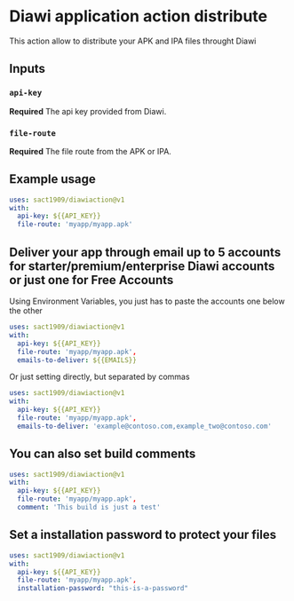 # Diawi application action distribute

This action allow to distribute your APK and IPA files throught Diawi

## Inputs

### `api-key`

**Required** The api key provided from Diawi.

### `file-route`

**Required** The file route from the APK or IPA.

## Example usage

```yaml
uses: sact1909/diawiaction@v1
with:
  api-key: ${{API_KEY}}
  file-route: 'myapp/myapp.apk'
```
## Deliver your app through email up to 5 accounts for starter/premium/enterprise Diawi accounts or just one for Free Accounts

Using Environment Variables, you just has to paste the accounts one below the other

```yaml
uses: sact1909/diawiaction@v1
with:
  api-key: ${{API_KEY}}
  file-route: 'myapp/myapp.apk',
  emails-to-deliver: ${{EMAILS}}
```

Or just setting directly, but separated by commas

```yaml
uses: sact1909/diawiaction@v1
with:
  api-key: ${{API_KEY}}
  file-route: 'myapp/myapp.apk',
  emails-to-deliver: 'example@contoso.com,example_two@contoso.com'
```

## You can also set build comments

```yaml
uses: sact1909/diawiaction@v1
with:
  api-key: ${{API_KEY}}
  file-route: 'myapp/myapp.apk',
  comment: 'This build is just a test'
```

## Set a installation password to protect your files

```yaml
uses: sact1909/diawiaction@v1
with:
  api-key: ${{API_KEY}}
  file-route: 'myapp/myapp.apk',
  installation-password: "this-is-a-password"
```